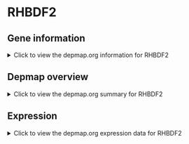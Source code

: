 <h1>RHBDF2</h1>

<h2>Gene information</h2>
<details>
  <summary>Click to view the depmap.org information for RHBDF2</summary>
  <p><a href="https://depmap.org/portal/gene/RHBDF2?tab=about" target="_BLANK">Open page in a new tab...</a></p>
  <iframe src="https://depmap.org/portal/gene/RHBDF2?tab=about" style="border:none;width:100%;height:800px"></iframe>
</details>

<h2>Depmap overview</h2>
<details>
  <summary>Click to view the depmap.org summary for RHBDF2</summary>
  <p><a href="https://depmap.org/portal/gene/RHBDF2?tab=overview" target="_BLANK">Open page in a new tab...</a></p>
  <iframe src="https://depmap.org/portal/gene/RHBDF2?tab=overview" style="border:none;width:100%;height:800px"></iframe>
</details>

<h2>Expression</h2>
<details>
  <summary>Click to view the depmap.org expression data for RHBDF2</summary>
  <p><a href="https://depmap.org/portal/gene/RHBDF2?tab=characterization" target="_BLANK">Open page in a new tab...</a></p>
  <iframe src="https://depmap.org/portal/gene/RHBDF2?tab=characterization" style="border:none;width:100%;height:800px"></iframe>
</details>


<!--
<h2>Reactome Pathway diagram</h2>
<details>
  <summary>Click to view the Reactome pathway for RHBDF2</summary>
  <p><a href="PURL" target="_BLANK">Open page in a new tab...</a></p>
  PNAME
</details>
-->


